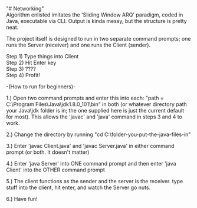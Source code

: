 "# Networking"   
Algorithm enlisted imitates the 'Sliding Window ARQ' paradigm, coded in Java, executable via CLI. Output is kinda messy, but the structure is pretty neat.  
  

The project itself is designed to run in two separate command prompts; one runs the Server (receiver) and one runs the Client (sender).


Step 1) Type things into Client  
Step 2) Hit Enter key  
Step 3) ????  
Step 4) Profit!    


  
-(How to run for beginners)-

1.) Open two command prompts and enter this into each: "path = C:\Program Files\Java\jdk1.8.0_101\bin" in both (or whatever directory path your Java\jdk folder is in; the one supplied here is just the current default for most). This allows the 'javac' and 'java' command in steps 3 and 4 to work. 

2.) Change the directory by running "cd C:\folder-you-put-the-java-files-in" 

3.) Enter 'javac Client.java' and 'javac Server.java' in either command prompt (or both. It doesn't matter)

4.) Enter 'java Server' into ONE command prompt and then enter 'java Client' into the OTHER command prompt

5.) The client functions as the sender and the server is the receiver. type stuff into the client, hit enter, and watch the Server go nuts. 

6.) Have fun!
